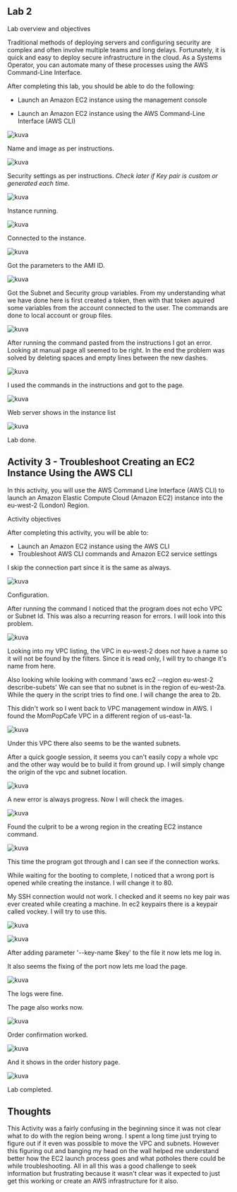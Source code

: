## Lab 2 

Lab overview and objectives

Traditional methods of deploying servers and configuring security are complex and often involve multiple teams and long delays. Fortunately, it is quick and easy to deploy secure infrastructure in the cloud. As a Systems Operator, you can automate many of these processes using the AWS Command-Line Interface.

After completing this lab, you should be able to do the following:

- Launch an Amazon EC2 instance using the management console

- Launch an Amazon EC2 instance using the AWS Command-Line Interface (AWS CLI)


![kuva](https://github.com/user-attachments/assets/0002b653-3ee5-47af-95f9-a8f1e201a44d)

Name and image as per instructions.

![kuva](https://github.com/user-attachments/assets/f96fa6d1-9238-4ff4-bce1-6c75e58587f9)

Security settings as per instructions. *Check later if Key pair is custom or generated each time.*

![kuva](https://github.com/user-attachments/assets/4942f657-e651-44dd-8996-bd6e7d8b136f)

Instance running.

![kuva](https://github.com/user-attachments/assets/bb785fc0-deaf-41bf-b033-550d9b083b6a)

Connected to the instance.

![kuva](https://github.com/user-attachments/assets/1bfb2e2a-1c8a-44ef-8c35-1b50b1800499)

Got the parameters to the AMI ID.

![kuva](https://github.com/user-attachments/assets/4a2ff518-a206-45d3-b29c-53a087c9c8c6)

Got the Subnet and Security group variables. From my understanding what we have done here is first created a token, then with that token aquired some variables from the account connected to the user. The commands are done to local account or group files.


![kuva](https://github.com/user-attachments/assets/3640b2b1-0066-4d5d-82ca-1ed35dce1c90)

After running the command pasted from the instructions I got an error. Looking at manual page all seemed to be right. In the end the problem was solved by deleting spaces and empty lines between the new dashes.

![kuva](https://github.com/user-attachments/assets/e9a81cb6-6906-409e-a080-5273380f5ccb)

I used the commands in the instructions and got to the page. 

![kuva](https://github.com/user-attachments/assets/98b525f6-2a6a-4dc2-9915-25602ab49683)


Web server shows in the instance list

![kuva](https://github.com/user-attachments/assets/56a88b98-7039-4efd-8996-f25076e42413)

Lab done.


## Activity 3 - Troubleshoot Creating an EC2 Instance Using the AWS CLI

In this activity, you will use the AWS Command Line Interface (AWS CLI) to launch an Amazon Elastic Compute Cloud (Amazon EC2) instance into the eu-west-2 (London) Region.

Activity objectives

After completing this activity, you will be able to:

- Launch an Amazon EC2 instance using the AWS CLI
- Troubleshoot AWS CLI commands and Amazon EC2 service settings


I skip the connection part since it is the same as always.

![kuva](https://github.com/user-attachments/assets/3d0e4c15-7394-4e87-8a2b-80471d3ef3fc)

Configuration.

After running the command I noticed that the program does not echo VPC or Subnet Id.
This was also a recurring reason for errors. I will look into this problem.

![kuva](https://github.com/user-attachments/assets/1d27b149-8a6d-46ac-9db4-3e029d206b28)

Looking into my VPC listing, the VPC in eu-west-2 does not have a name so it will not be found by the filters. Since it is read only, I will try to change it's name from here.

Also looking while looking with command 'aws ec2 --region eu-west-2 describe-subets' We can see that no subnet is in the region of eu-west-2a. While the query in the script tries to find one. I will change the area to 2b.

This didn't work so I went back to VPC management window in AWS. I found the MomPopCafe VPC in a different region of us-east-1a.

![kuva](https://github.com/user-attachments/assets/77a0e89a-a934-4134-9c9d-d3580b4cad3d)

Under this VPC there also seems to be the wanted subnets.

After a quick google session, it seems you can't easily copy a whole vpc and the other way would be to build it from ground up. I will simply change the origin of the vpc and subnet location.

![kuva](https://github.com/user-attachments/assets/0610cf8f-6959-49c6-8f9a-e2b40755d90f)

A new error is always progress. Now I will check the images.

![kuva](https://github.com/user-attachments/assets/aebfa9c5-bfd9-4e4c-b58b-3fde76f933fc)

Found the culprit to be a wrong region in the creating EC2 instance command.

![kuva](https://github.com/user-attachments/assets/498192fa-e15f-492c-ab53-f27b40e1c22b)

This time the program got through and I can see if the connection works.

While waiting for the booting to complete, I noticed that a wrong port is opened while creating the instance. I will change it to 80.

My SSH connection would not work. I checked and it seems no key pair was ever created while creating a machine. In ec2 keypairs there is a keypair called vockey. I will try to use this.

![kuva](https://github.com/user-attachments/assets/37acab53-7654-4f8e-9764-941a06b72025)

![kuva](https://github.com/user-attachments/assets/0344dfe9-2053-4c86-84e3-28456842b633)



After adding parameter '--key-name $key' to the file it now lets me log in.


It also seems the fixing of the port now lets me load the page.

![kuva](https://github.com/user-attachments/assets/137cd021-e3fe-45a9-ab08-82100b4e83e0)

The logs were fine.

The page also works now.

![kuva](https://github.com/user-attachments/assets/e86a90e5-ecd3-4da8-aaf9-f78294707dce)

Order confirmation worked.

![kuva](https://github.com/user-attachments/assets/43734482-0b9c-4694-8231-1c55f22c4381)

And it shows in the order history page.

![kuva](https://github.com/user-attachments/assets/14db53b1-9730-40bf-9f5e-75df172342f8)

Lab completed.


## Thoughts

This Activity was a fairly confusing in the beginning since it was not clear what to do with the region being wrong. I spent a long time just trying to figure out if it even was possible to move the VPC and subnets. However this figuring out and banging my head on the wall helped me understand better how the EC2 launch process goes and what potholes there could be while troubleshooting. All in all this was a good challenge to seek information but frustrating because it wasn't clear was it expected to just get this working or create an AWS infrastructure for it also.




